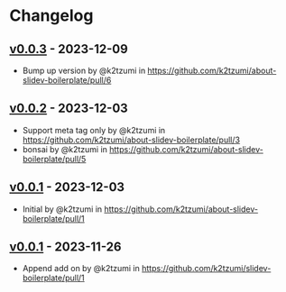 # Changelog

## [v0.0.3](https://github.com/k2tzumi/about-slidev-boilerplate/compare/v0.0.2...v0.0.3) - 2023-12-09
- Bump up version by @k2tzumi in https://github.com/k2tzumi/about-slidev-boilerplate/pull/6

## [v0.0.2](https://github.com/k2tzumi/about-slidev-boilerplate/compare/v0.0.1...v0.0.2) - 2023-12-03
- Support meta tag only by @k2tzumi in https://github.com/k2tzumi/about-slidev-boilerplate/pull/3
- bonsai by @k2tzumi in https://github.com/k2tzumi/about-slidev-boilerplate/pull/5

## [v0.0.1](https://github.com/k2tzumi/about-slidev-boilerplate/commits/v0.0.1) - 2023-12-03
- Initial by @k2tzumi in https://github.com/k2tzumi/about-slidev-boilerplate/pull/1

## [v0.0.1](https://github.com/k2tzumi/slidev-boilerplate/commits/v0.0.1) - 2023-11-26
- Append add on by @k2tzumi in https://github.com/k2tzumi/slidev-boilerplate/pull/1
